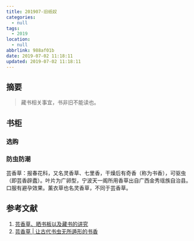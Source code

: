 ```yaml
---
title: 201907-旧纸奴
categories:
  - null
tags:
  - 2019
location:
  - null
abbrlink: 988af01b
date: 2019-07-02 11:18:11
updated: 2019-07-02 11:18:11
---
```


## 摘要

>藏书相关事宜，书非旧不能读也。

<!-- more -->

## 书柜

### 选购

### 防虫防潮

芸香草：报春花科，又名灵香草、七里香，干燥后有奇香（称为书香），可驱虫（即芸香辟蠹）。叶片为广卵型，宁波天一阁所用香草出自广西金秀瑶族自治县。口服有避孕效果。薰衣草也名灵香草，不同于芸香草。





## 参考文献

1. [芸香草、晒书板以及藏书的讲究](<http://qjwb.zjol.com.cn/html/2013-05/19/content_2143549.htm>)
2. [芸香草 | 让古代书虫无所遁形的书香](https://m.91ddcc.com/t/182003)


